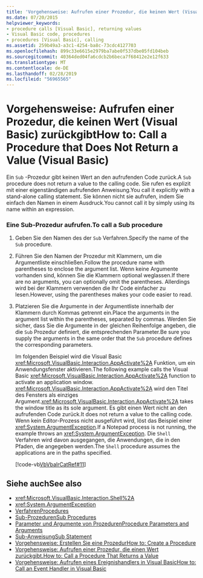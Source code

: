 ```yaml
---
title: 'Vorgehensweise: Aufrufen einer Prozedur, die keinen Wert (Visual Basic) zurückgibt'
ms.date: 07/20/2015
helpviewer_keywords:
- procedure calls [Visual Basic], returning values
- Visual Basic code, procedures
- procedures [Visual Basic], calling
ms.assetid: 259b49a3-a3c1-4254-ba8c-73cdc4127703
ms.openlocfilehash: 899c33e6615e2979ba7abe0f537dbe05fd104beb
ms.sourcegitcommit: 40364ded04fa6cdcb2b6beca7f68412e2e12f633
ms.translationtype: MT
ms.contentlocale: de-DE
ms.lasthandoff: 02/28/2019
ms.locfileid: "56965565"
---
```

# <a name="how-to-call-a-procedure-that-does-not-return-a-value-visual-basic"></a><span data-ttu-id="5cca0-102">Vorgehensweise: Aufrufen einer Prozedur, die keinen Wert (Visual Basic) zurückgibt</span><span class="sxs-lookup"><span data-stu-id="5cca0-102">How to: Call a Procedure that Does Not Return a Value (Visual Basic)</span></span>
<span data-ttu-id="5cca0-103">Ein `Sub` -Prozedur gibt keinen Wert an den aufrufenden Code zurück.</span><span class="sxs-lookup"><span data-stu-id="5cca0-103">A `Sub` procedure does not return a value to the calling code.</span></span> <span data-ttu-id="5cca0-104">Sie rufen es explizit mit einer eigenständigen aufrufenden Anweisung.</span><span class="sxs-lookup"><span data-stu-id="5cca0-104">You call it explicitly with a stand-alone calling statement.</span></span> <span data-ttu-id="5cca0-105">Sie können nicht sie aufrufen, indem Sie einfach den Namen in einem Ausdruck.</span><span class="sxs-lookup"><span data-stu-id="5cca0-105">You cannot call it by simply using its name within an expression.</span></span>  
  
### <a name="to-call-a-sub-procedure"></a><span data-ttu-id="5cca0-106">Eine Sub-Prozedur aufrufen.</span><span class="sxs-lookup"><span data-stu-id="5cca0-106">To call a Sub procedure</span></span>  
  
1.  <span data-ttu-id="5cca0-107">Geben Sie den Namen des der `Sub` Verfahren.</span><span class="sxs-lookup"><span data-stu-id="5cca0-107">Specify the name of the `Sub` procedure.</span></span>  
  
2.  <span data-ttu-id="5cca0-108">Führen Sie den Namen der Prozedur mit Klammern, um die Argumentliste einschließen.</span><span class="sxs-lookup"><span data-stu-id="5cca0-108">Follow the procedure name with parentheses to enclose the argument list.</span></span> <span data-ttu-id="5cca0-109">Wenn keine Argumente vorhanden sind, können Sie die Klammern optional weglassen.</span><span class="sxs-lookup"><span data-stu-id="5cca0-109">If there are no arguments, you can optionally omit the parentheses.</span></span> <span data-ttu-id="5cca0-110">Allerdings wird bei der Klammern verwenden die Ihr Code einfacher zu lesen.</span><span class="sxs-lookup"><span data-stu-id="5cca0-110">However, using the parentheses makes your code easier to read.</span></span>  
  
3.  <span data-ttu-id="5cca0-111">Platzieren Sie die Argumente in der Argumentliste innerhalb der Klammern durch Kommas getrennt ein.</span><span class="sxs-lookup"><span data-stu-id="5cca0-111">Place the arguments in the argument list within the parentheses, separated by commas.</span></span> <span data-ttu-id="5cca0-112">Werden Sie sicher, dass Sie die Argumente in der gleichen Reihenfolge angeben, die die `Sub` Prozedur definiert, die entsprechenden Parameter.</span><span class="sxs-lookup"><span data-stu-id="5cca0-112">Be sure you supply the arguments in the same order that the `Sub` procedure defines the corresponding parameters.</span></span>  
  
     <span data-ttu-id="5cca0-113">Im folgenden Beispiel wird die Visual Basic <xref:Microsoft.VisualBasic.Interaction.AppActivate%2A> Funktion, um ein Anwendungsfenster aktivieren.</span><span class="sxs-lookup"><span data-stu-id="5cca0-113">The following example calls the Visual Basic <xref:Microsoft.VisualBasic.Interaction.AppActivate%2A> function to activate an application window.</span></span> <span data-ttu-id="5cca0-114"><xref:Microsoft.VisualBasic.Interaction.AppActivate%2A> wird den Titel des Fensters als einziges Argument.</span><span class="sxs-lookup"><span data-stu-id="5cca0-114"><xref:Microsoft.VisualBasic.Interaction.AppActivate%2A> takes the window title as its sole argument.</span></span> <span data-ttu-id="5cca0-115">Es gibt einen Wert nicht an den aufrufenden Code zurück.</span><span class="sxs-lookup"><span data-stu-id="5cca0-115">It does not return a value to the calling code.</span></span> <span data-ttu-id="5cca0-116">Wenn kein Editor-Prozess nicht ausgeführt wird, löst das Beispiel einer <xref:System.ArgumentException>.</span><span class="sxs-lookup"><span data-stu-id="5cca0-116">If a Notepad process is not running, the example throws an <xref:System.ArgumentException>.</span></span> <span data-ttu-id="5cca0-117">Die `Shell` Verfahren wird davon ausgegangen, die Anwendungen, die in den Pfaden, die angegeben werden.</span><span class="sxs-lookup"><span data-stu-id="5cca0-117">The `Shell` procedure assumes the applications are in the paths specified.</span></span>  
  
     [!code-vb[VbVbalrCatRef#11](~/samples/snippets/visualbasic/VS_Snippets_VBCSharp/VbVbalrCatRef/VB/Class1.vb#11)]  
  
## <a name="see-also"></a><span data-ttu-id="5cca0-118">Siehe auch</span><span class="sxs-lookup"><span data-stu-id="5cca0-118">See also</span></span>
- <xref:Microsoft.VisualBasic.Interaction.Shell%2A>
- <xref:System.ArgumentException>
- [<span data-ttu-id="5cca0-119">Verfahren</span><span class="sxs-lookup"><span data-stu-id="5cca0-119">Procedures</span></span>](./index.md)
- [<span data-ttu-id="5cca0-120">Sub-Prozeduren</span><span class="sxs-lookup"><span data-stu-id="5cca0-120">Sub Procedures</span></span>](./sub-procedures.md)
- [<span data-ttu-id="5cca0-121">Parameter und Argumente von Prozeduren</span><span class="sxs-lookup"><span data-stu-id="5cca0-121">Procedure Parameters and Arguments</span></span>](./procedure-parameters-and-arguments.md)
- [<span data-ttu-id="5cca0-122">Sub-Anweisung</span><span class="sxs-lookup"><span data-stu-id="5cca0-122">Sub Statement</span></span>](../../../../visual-basic/language-reference/statements/sub-statement.md)
- [<span data-ttu-id="5cca0-123">Vorgehensweise: Erstellen Sie eine Prozedur</span><span class="sxs-lookup"><span data-stu-id="5cca0-123">How to: Create a Procedure</span></span>](./how-to-create-a-procedure.md)
- [<span data-ttu-id="5cca0-124">Vorgehensweise: Aufrufen einer Prozedur, die einen Wert zurückgibt.</span><span class="sxs-lookup"><span data-stu-id="5cca0-124">How to: Call a Procedure That Returns a Value</span></span>](./how-to-call-a-procedure-that-returns-a-value.md)
- [<span data-ttu-id="5cca0-125">Vorgehensweise: Aufrufen eines Ereignishandlers in Visual Basic</span><span class="sxs-lookup"><span data-stu-id="5cca0-125">How to: Call an Event Handler in Visual Basic</span></span>](./how-to-call-an-event-handler.md)
